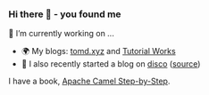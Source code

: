 ### Hi there 👋 - you found me

🔭 I’m currently working on ...

- 🌍 My blogs: [tomd.xyz][tomd] and [Tutorial Works][tw]
- 🎈 I also recently started a blog on [disco][disco] ([source][discosrc])

I have a book, [Apache Camel Step-by-Step][camelsbs].

[tomd]: https://tomd.xyz
[tw]: https://www.tutorialworks.com
[disco]: https://www.discochap.com
[discosrc]: https://github.com/monodot/discochap
[camelsbs]: https://tomd.xyz/camelstepbystep

<!--
**monodot/monodot** is a ✨ _special_ ✨ repository because its `README.md` (this file) appears on your GitHub profile.

Here are some ideas to get you started:

- 🔭 I’m currently working on ...
- 🌱 I’m currently learning ...
- 👯 I’m looking to collaborate on ...
- 🤔 I’m looking for help with ...
- 💬 Ask me about ...
- 📫 How to reach me: ...
- 😄 Pronouns: ...
- ⚡ Fun fact: ...
-->
